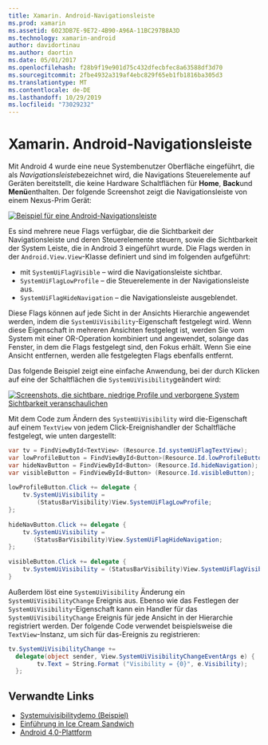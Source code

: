 ```yaml
---
title: Xamarin. Android-Navigationsleiste
ms.prod: xamarin
ms.assetid: 6023DB7E-9E72-4B90-A96A-11BC297B8A3D
ms.technology: xamarin-android
author: davidortinau
ms.author: daortin
ms.date: 05/01/2017
ms.openlocfilehash: f28b9f19e901d75c432dfecbfec8a63588df3d70
ms.sourcegitcommit: 2fbe4932a319af4ebc829f65eb1fb1816ba305d3
ms.translationtype: MT
ms.contentlocale: de-DE
ms.lasthandoff: 10/29/2019
ms.locfileid: "73029232"
---
```

# <a name="xamarinandroid-navigation-bar"></a>Xamarin. Android-Navigationsleiste

Mit Android 4 wurde eine neue Systembenutzer Oberfläche eingeführt, die als *Navigationsleiste*bezeichnet wird, die Navigations Steuerelemente auf Geräten bereitstellt, die keine Hardware Schaltflächen für **Home**, **Back**und **Menü**enthalten.
Der folgende Screenshot zeigt die Navigationsleiste von einem Nexus-Prim Gerät:

 [![Beispiel für eine Android-Navigationsleiste](navigation-bar-images/19-navbar.png)](navigation-bar-images/19-navbar.png#lightbox)

Es sind mehrere neue Flags verfügbar, die die Sichtbarkeit der Navigationsleiste und deren Steuerelemente steuern, sowie die Sichtbarkeit der System Leiste, die in Android 3 eingeführt wurde. Die Flags werden in der `Android.View.View`-Klasse definiert und sind im folgenden aufgeführt:

- mit `SystemUiFlagVisible` &ndash; wird die Navigationsleiste sichtbar. 
- `SystemUiFlagLowProfile` &ndash; die Steuerelemente in der Navigationsleiste aus. 
- `SystemUiFlagHideNavigation` &ndash; die Navigationsleiste ausgeblendet. 

Diese Flags können auf jede Sicht in der Ansichts Hierarchie angewendet werden, indem die `SystemUiVisibility`-Eigenschaft festgelegt wird. Wenn diese Eigenschaft in mehreren Ansichten festgelegt ist, werden Sie vom System mit einer OR-Operation kombiniert und angewendet, solange das Fenster, in dem die Flags festgelegt sind, den Fokus erhält. Wenn Sie eine Ansicht entfernen, werden alle festgelegten Flags ebenfalls entfernt.

Das folgende Beispiel zeigt eine einfache Anwendung, bei der durch Klicken auf eine der Schaltflächen die `SystemUiVisibility`geändert wird:

 [![Screenshots, die sichtbare, niedrige Profile und verborgene System Sichtbarkeit veranschaulichen](navigation-bar-images/18-systemuivisibility.png)](navigation-bar-images/18-systemuivisibility.png#lightbox)

Mit dem Code zum Ändern des `SystemUiVisibility` wird die-Eigenschaft auf einem `TextView` von jedem Click-Ereignishandler der Schaltfläche festgelegt, wie unten dargestellt:

```csharp
var tv = FindViewById<TextView> (Resource.Id.systemUiFlagTextView);
var lowProfileButton = FindViewById<Button>(Resource.Id.lowProfileButton);
var hideNavButton = FindViewById<Button> (Resource.Id.hideNavigation);
var visibleButton = FindViewById<Button> (Resource.Id.visibleButton);
           
lowProfileButton.Click += delegate {
    tv.SystemUiVisibility =
        (StatusBarVisibility)View.SystemUiFlagLowProfile;
};
           
hideNavButton.Click += delegate {
    tv.SystemUiVisibility =
       (StatusBarVisibility)View.SystemUiFlagHideNavigation;        
};
           
visibleButton.Click += delegate {
    tv.SystemUiVisibility = (StatusBarVisibility)View.SystemUiFlagVisible;
}
```

Außerdem löst eine `SystemUiVisibility` Änderung ein `SystemUiVisibilityChange` Ereignis aus. Ebenso wie das Festlegen der `SystemUiVisibility`-Eigenschaft kann ein Handler für das `SystemUiVisibilityChange` Ereignis für jede Ansicht in der Hierarchie registriert werden. Der folgende Code verwendet beispielsweise die `TextView`-Instanz, um sich für das-Ereignis zu registrieren:

```csharp
tv.SystemUiVisibilityChange +=
  delegate(object sender, View.SystemUiVisibilityChangeEventArgs e) {
        tv.Text = String.Format ("Visibility = {0}", e.Visibility);
  };
```

## <a name="related-links"></a>Verwandte Links

- [Systemuivisibilitydemo (Beispiel)](https://docs.microsoft.com/samples/xamarin/monodroid-samples/systemuivisibilitydemo)
- [Einführung in Ice Cream Sandwich](https://www.android.com/about/ice-cream-sandwich/)
- [Android 4,0-Plattform](https://developer.android.com/sdk/android-4.0.html)
